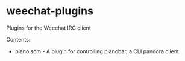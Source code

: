 weechat-plugins
===============

Plugins for the Weechat IRC client

Contents:

* piano.scm - A plugin for controlling pianobar, a CLI pandora client
